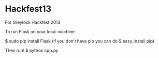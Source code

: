 Hackfest13
==========

For Greylock Hackfest 2013

To run Flask on your local machine:

$ sudo pip install Flask
(if you don't have pip you can do $ easy_install pip)

Then run!
$ python app.py
